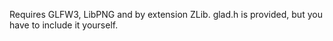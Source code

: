 Requires GLFW3, LibPNG and by extension ZLib. glad.h is provided, but you have to include it yourself.